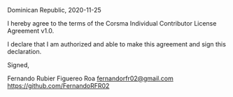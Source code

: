 Dominican Republic, 2020-11-25

I hereby agree to the terms of the Corsma Individual Contributor License
Agreement v1.0.

I declare that I am authorized and able to make this agreement and sign this
declaration.

Signed,

Fernando Rubier Figuereo Roa fernandorfr02@gmail.com https://github.com/FernandoRFR02
